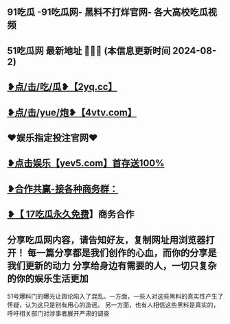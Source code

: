 91吃瓜 -91吃瓜网- 黑料不打烊官网- 各大高校吃瓜视频
 -------------------------------------
51吃瓜网 最新地址 🍉🍉🍉 (本信息更新时间 2024-08-2)
-----------------------------------------
<a href="https://2yq.cc">❥点/击/吃/瓜❥【2yq.cc】</a>
-----------------------------------------
<a href="https://4vtv.com">❥点/击/yue/炮❥【4vtv.com】</a> 
-----------------------------------------
♥️娱乐指定投注官网♥️
-----------------------------------------
<a href="https://yev5.com ">❥点击娱乐【yev5.com】首存送100%
 -------------------------------------
❥合作共赢-接各种商务群：
 -------------------------------------
❥【 <a href="https://t.me/GM_51cg1">17吃瓜永久免费</a>】商务合作
 -------------------------------------
分享吃瓜网内容，请告知好友，复制网址用浏览器打开！ 每一篇分享都是我们创作的心血，而你的分享是我们更新的动力
分享给身边有需要的人，一切只复杂的你的娱乐生活更加
 ------------------------------------
51号爆料门的曝光让舆论陷入了混乱。一方面，一些人对这些黑料的真实性产生了怀疑，认为这只是别有用心的造谣。
另一方面，也有人相信这些黑料是真实的，呼吁相关部门对涉事者展开严肃的调查
